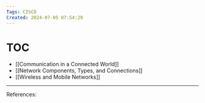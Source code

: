 ```yaml
---
Tags: CISCO
Created: 2024-07-05 07:54:29
---
```

# TOC
- [[Communication in a Connected World]]
- [[Network Components, Types, and Connections]]
- [[Wireless and Mobile Networks]]


---
References: